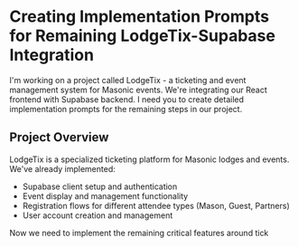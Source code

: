 # Creating Implementation Prompts for Remaining LodgeTix-Supabase Integration

I'm working on a project called LodgeTix - a ticketing and event management system for Masonic events. We're integrating our React frontend with Supabase backend. I need you to create detailed implementation prompts for the remaining steps in our project.

## Project Overview

LodgeTix is a specialized ticketing platform for Masonic lodges and events. We've already implemented:
- Supabase client setup and authentication
- Event display and management functionality
- Registration flows for different attendee types (Mason, Guest, Partners)
- User account creation and management

Now we need to implement the remaining critical features around tick